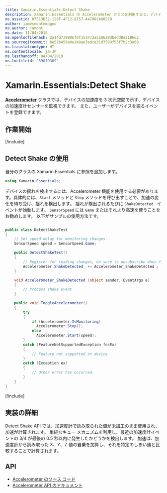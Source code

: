 ```yaml
---
title: Xamarin.Essentials:Detect Shake
description: Xamarin.Essentials の Accelerometer クラスを利用すると、デバイスが揺れる動きを検出できます。
ms.assetid: 07513D32-120F-4F12-8757-A47802A8027B
author: jamesmontemagno
ms.author: jamont
ms.date: 11/04/2018
ms.openlocfilehash: 2a14d739806fef353472a5186a9dbedd8e218662
ms.sourcegitcommit: be51b459a0a148ae3adca31d7599f53f7b2c3a68
ms.translationtype: HT
ms.contentlocale: ja-JP
ms.lasthandoff: 04/04/2019
ms.locfileid: "59019309"
---
```

# <a name="xamarinessentials-detect-shake"></a>Xamarin.Essentials:Detect Shake

**[Accelerometer](accelerometer.md)** クラスでは、デバイスの加速度を 3 次元空間で示す、デバイスの加速度計センサーを監視できます。 また、ユーザーがデバイスを振るイベントを登録できます。

## <a name="get-started"></a>作業開始

[!include[](~/essentials/includes/get-started.md)]

## <a name="using-detect-shake"></a>Detect Shake の使用

自分のクラスの Xamarin.Essentials に参照を追加します。

```csharp
using Xamarin.Essentials;
```

デバイスの揺れを検出するには、Accelerometer 機能を使用する必要があります。具体的には、`Start` メソッドと `Stop` メソッドを呼び出すことで、加速の変化を待ち受け、揺れを検出します。 揺れが検出されるたびに `ShakeDetected ` イベントが始動します。 `SensorSpeed` には `Game` またはそれより高速を使うことをお勧めします。 以下がサンプルの使用方法です。

```csharp

public class DetectShakeTest
{
    // Set speed delay for monitoring changes.
    SensorSpeed speed = SensorSpeed.Game;

    public DetectShakeTest()
    {
        // Register for reading changes, be sure to unsubscribe when finished
        Accelerometer.ShakeDetected  += Accelerometer_ShakeDetected ;
    }

    void Accelerometer_ShakeDetected (object sender, EventArgs e)
    {
        // Process shake event
    }

    public void ToggleAccelerometer()
    {
        try
        {
            if (Accelerometer.IsMonitoring)
              Accelerometer.Stop();
            else
              Accelerometer.Start(speed);
        }
        catch (FeatureNotSupportedException fnsEx)
        {
            // Feature not supported on device
        }
        catch (Exception ex)
        {
            // Other error has occurred.
        }
    }
}
```

[!include[](~/essentials/includes/sensor-speed.md)]

## <a name="implementation-details"></a>実装の詳細

Detect Shake API では、加速度計で読み取られた値が未加工のまま使用され、加速が計算されます。 単純なキュー メカニズムを利用し、最近の加速度計イベントの 3/4 が最後の 0.5 秒以内に発生したかどうかを検出します。 加速は、加速度計から読み取った X、Y、Z 値の自乗を加算し、それを特定のしきい値と比較することで計算されます。

## <a name="api"></a>API

- [Accelerometer のソース コード](https://github.com/xamarin/Essentials/tree/master/Xamarin.Essentials/Accelerometer)
- [Accelerometer API のドキュメント](xref:Xamarin.Essentials.Accelerometer)
